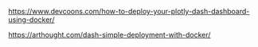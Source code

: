 https://www.devcoons.com/how-to-deploy-your-plotly-dash-dashboard-using-docker/

https://arthought.com/dash-simple-deployment-with-docker/